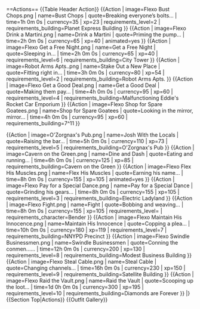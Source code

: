 ==Actions==
{{Table Header Action}}
{{Action
| image=Flexo Bust Chops.png
| name=Bust Chops
| quote=Breaking everyone’s bolts...
| time=1h 0m 0s
| currency=35
| xp=23
| requirements_level=2
| requirements_building=Planet Express Building
}}
{{Action
| image=Flexo Drink a Martini.png
| name=Drink a Martini
| quote=Priming the pump...
| time=2h 0m 0s
| currency=65
| xp=40
| animated=yes
}}
{{Action
| image=Flexo Get a Free Night.png
| name=Get a Free Night
| quote=Sleeping in...
| time=2h 0m 0s
| currency=65
| xp=40
| requirements_level=6
| requirements_building=City Tower
}}
{{Action
| image=Robot Arms Apts..png
| name=Stake Out a New Place
| quote=Fitting right in...
| time=3h 0m 0s
| currency=80
| xp=54
| requirements_level=2
| requirements_building=Robot Arms Apts.
}}
{{Action
| image=Flexo Get a Good Deal.png
| name=Get a Good Deal
| quote=Making them pay...
| time=4h 0m 0s
| currency=95
| xp=60
| requirements_level=4
| requirements_building=Malfunctioning Eddie's Rocket Car Emporium
}}
{{Action
| image=Flexo Shop for Spare Goatees.png
| name=Shop for Spare Goatees
| quote=Looking in the mirror, mirror...
| time=4h 0m 0s
| currency=95
| xp=60
| requirements_building=7^11
}}

{{Action
| image=O'Zorgnax's Pub.png
| name=Josh With the Locals
| quote=Raising the bar...
| time=5h 0m 0s
| currency=110
| xp=73
| requirements_level=5
| requirements_building=O'Zorgnax's Pub
}}
{{Action
| image=Cavern on the Green.png
| name=Dine and Dash
| quote=Eating and running...
| time=6h 0m 0s
| currency=125
| xp=85
| requirements_building=Cavern on the Green
}}
{{Action
| image=Flexo Flex His Muscles.png
| name=Flex His Muscles
| quote=Earning his name...
| time=8h 0m 0s
| currency=155
| xp=105
| animated=yes
}}
{{Action
| image=Flexo Pay for a Special Dance.png
| name=Pay for a Special Dance
| quote=Grinding his gears...
| time=8h 0m 0s
| currency=155
| xp=105
| requirements_level=3
| requirements_building=Electric Ladyland
}}
{{Action
| image=Flexo Fight.png
| name=Fight
| quote=Bobbing and weaving...
| time=8h 0m 0s
| currency=155
| xp=105
| requirements_level=
| requirements_character=Bender
}}
{{Action
| image=Flexo Maintain His Innocence.png
| name=Maintain His Innocence
| quote=Copping a plea...
| time=10h 0m 0s
| currency=180
| xp=119
| requirements_level=7
| requirements_building=NNYPD Precinct
}}
{{Action
| image=Flexo Swindle Businessmen.png
| name=Swindle Businessmen
| quote=Conning the conmen...... <!--yes, the game uses 6 whole periods-->
| time=12h 0m 0s
| currency=200
| xp=130
| requirements_level=8
| requirements_building=Modest Business Building
}}
{{Action
| image=Flexo Steal Cable.png
| name=Steal Cable
| quote=Changing channels...
| time=16h 0m 0s
| currency=230
| xp=150
| requirements_level=9
| requirements_building=Satellite Building
}}
{{Action
| image=Flexo Raid the Vault.png
| name=Raid the Vault
| quote=Scooping up the loot...
| time=1d 0h 0m 0s
| currency=300
| xp=195
| requirements_level=10
| requirements_building=Diamonds are Forever
}}
|}
{{Section Top|Actions}}
{{Outfit Gallery}}
